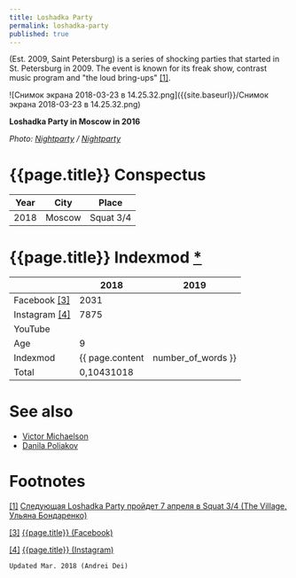 ```yaml
---
title: Loshadka Party
permalink: loshadka-party
published: true
---
```


(Est. 2009, Saint Petersburg) is a series of shocking parties that started in St. Petersburg in 2009. The event is known for its freak show, contrast music program and "the loud bring-ups" <span id="a1">[\[1\]](#f1)</span>.
 
 ![Снимок экрана 2018-03-23 в 14.25.32.png]({{site.baseurl}}/Снимок экрана 2018-03-23 в 14.25.32.png)

**Loshadka Party in Moscow in 2016**

*Photo: [Nightparty](Nightparty) / [Nightparty](Nightparty)*

# {{page.title}} Conspectus

|Year|City|Place|
|-|-|-|
|2018|Moscow|Squat 3/4|

# {{page.title}} Indexmod [*](indexmod)

||2018|2019|
|-|-|-|
|Facebook <span id="a3">[\[3\]](#f3)</span>|2031||
|Instagram <span id="a4">[\[4\]](#f4)</span>|7875||
|YouTube|||
|Age|9||
|Indexmod|{{ page.content | number_of_words }}||
|Total|0,10431018||

# See also

+ [Victor Michaelson](michaelson-victor)
+ [Danila Poliakov](poliakov-danila)

# Footnotes

[[1]](#a1) <span id="f1"></span> [Следующая Loshadka Party пройдет 7 апреля в Squat 3/4 (The Village, Ульяна Бондаренко)](http://www.the-village.ru/village/weekend/wknd-news/306567-loshadka-18)

[[3]](#a3) <span id="f3"></span> [{{page.title}} (Facebook)](https://www.facebook.com/superloshadka/)

[[4]](#a4) <span id="f4"></span> [{{page.title}} (Instagram)](https://www.instagram.com/loshadka.party/?hl=ru)

`Updated Mar. 2018 (Andrei Dei)`
